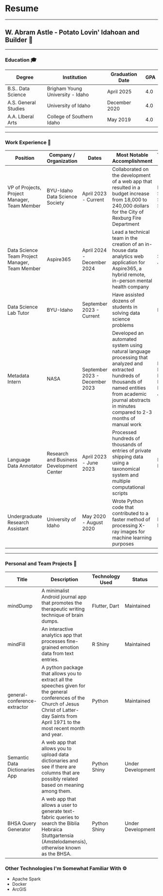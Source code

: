 # Resume

---

## W. Abram Astle - Potato Lovin' Idahoan and Builder 🥔

---

### Education 🎓
| Degree | Institution | Graduation Date | GPA |
|--------|-------------|-----------------|----|
| B.S.. Data Science | Brigham Young University - Idaho | April 2025 | 4.0 |
| A.S. General Studies | University of Idaho | December 2020 | 4.0 |
| A.A. LIberal Arts | College of Southern Idaho | May 2019 | 4.0 |

---

### Work Experience 🔨
| Position | Company / Organization | Dates | Most Notable Accomplishment | Technology Used |
|----------|---------|-------|-----------------|-----------------|
| VP of Projects, Project Manager, Team Member | BYU-Idaho Data Science Society | April 2023 - Current | Collaborated on the development of a web app that resulted in a budget increase from 18,000 to 240,000 dollars for the City of Rexburg Fire Department | Python, R, SQL, Streamlit, Shiny |
| Data Science Team Project Manager, Team Member | Aspire365 | April 2024 - December 2024 | Lead a technical team in the creation of an in-house data analytics web application for Aspire365, a hybrid remote, in-person mental health company | Shiny, R, Javascript |
| Data Science Lab Tutor| BYU-Idaho | September 2023 - Current | Have assisted dozens of students in solving data science problems| Python, R |
| Metadata Intern | NASA | September 2023 - December 2023 | Developed an automated system using natural language processing that analyzed and extracted hundreds of thousands of named entities from academic journal abstracts in minutes compared to 2-3 months of manual work | Python, Multiple Deep Learning Models, Javascript |
| Language Data Annotator | Research and Business Development Center | April 2023 - June 2023 | Processed hundreds of thousands of entries of private shipping data using a taxonomical system and multiple computational scripts | Python, Bash |
| Undergraduate Research Assistant | University of Idaho | May 2020 - August 2020 | Wrote Python code that contributed to a faster method of processing X-ray images for machine learning purposes  | Python, Fortran |

---
### Personal and Team Projects 👤
| Title | Description | Technology Used | Status | URL |
|--------|-------------|-----------------|---- | -----|
| mindDump | A minimalist Android journal app that promotes the therapeutic writing technique of brain dumps.| Flutter, Dart | Maintained | https://github.com/c-a-s-t-l-e/mindDump/ |
| mindFill | An interactive analytics app that processes fine-grained emotion data from text entries. | R Shiny | Maintained | https://github.com/c-a-s-t-l-e/mindFill |
| general-conference-extractor | A python package that allows you to extract all the speeches given for the general conferences of the Church of Jesus Christ of Latter-day Saints from April 1971 to the most recent month and year. | Python | Maintained | https://c-a-s-t-l-e.github.io/general-conference-extractor/ | 
| Semantic Data Dictionaries App | A web app that allows you to upload data dictionaries and see if there are columns that are possibly related based on meaning among them. | Python Shiny | Under Development | https://c-a-s-t-l-e.github.io/semantic_data_dictionaries_app/ |
| BHSA Query Generator | A web app that allows a user to generate text-fabric queries to search the Biblia Hebraica Stuttgartensia (Amstelodamensis), otherwise known as the BHSA. | Python Shiny | Under Development | https://c-a-s-t-l-e.github.io/bhsa-query-generator/ |

### Other Technologies I'm Somewhat Familiar With ⚙️

- Apache Spark
- Docker
- ArcGIS
